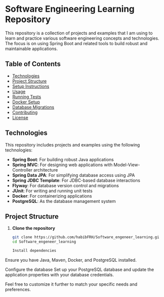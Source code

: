 # Software Engineering Learning Repository

This repository is a collection of projects and examples that I am using to learn and practice various software engineering concepts and technologies. The focus is on using Spring Boot and related tools to build robust and maintainable applications.

## Table of Contents

- [Technologies](#technologies)
- [Project Structure](#project-structure)
- [Setup Instructions](#setup-instructions)
- [Usage](#usage)
- [Running Tests](#running-tests)
- [Docker Setup](#docker-setup)
- [Database Migrations](#database-migrations)
- [Contributing](#contributing)
- [License](#license)

## Technologies

This repository includes projects and examples using the following technologies:

- **Spring Boot**: For building robust Java applications
- **Spring MVC**: For designing web applications with Model-View-Controller architecture
- **Spring Data JPA**: For simplifying database access using JPA
- **Spring JDBC Template**: For JDBC-based database interactions
- **Flyway**: For database version control and migrations
- **JUnit**: For writing and running unit tests
- **Docker**: For containerizing applications
- **PostgreSQL**: As the database management system

## Project Structure

1. **Clone the repository**
   ```sh
   git clone https://github.com/habibFRH/Software_engeneer_learning.git
   cd Software_engeneer_learning

   Install dependencies
Ensure you have Java, Maven, Docker, and PostgreSQL installed.

Configure the database
Set up your PostgreSQL database and update the application properties with your database credentials.

Feel free to customize it further to match your specific needs and preferences.
